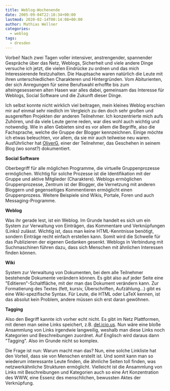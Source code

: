 ```yaml
---
title: Weblog-Wochenende
date: 2005-09-04T22:18:34+00:00
lastmod: 2020-02-14T00:14:08+00:00
author: Mathias Wellner
categories:
  - weblog
tags:
  - dresden
---
```

Vorbei! Nach zwei Tagen voller intensiver, anstrengender, spannender Gespräche über das Netz, Weblogs, Sicherheit und viele andere Dinge versuche ich jetzt, die vielen Eindrücke zu ordnen und das mich Interessierende festzuhalten. Die Hauptsache waren natürlich die Leute mit ihren unterschiedlichen Charakteren und Hintergründen. Vom Abiturienten, der sich Anregungen für seine Berufswahl erhoffte bis zum alteingesessenen alten Hasen war alles dabei, gemeinsam das Interesse für Weblogs, Social Software und die Zukunft dieser Dinge.
<!--more-->

Ich selbst konnte nicht wirklich viel beitragen, mein kleines Weblog erschien mir auf einmal sehr niedlich im Vergleich zu den doch sehr großen und ausgereiften Projekten der anderen Teilnehmer. Ich konzentrierte mich aufs Zuhören, und da viele Leute gerne reden, war dies wohl auch wichtig und notwendig. Wie in allen Gebieten sind es vor allem die Begriffe, also die Fachsprache, welche die Gruppe der Blogger kennzeichnen. Einige möchte ich etwas beleuchten, vor allem, da sie mir auch teilweise neu waren. Ausführlicher hat [OliverG](http://www.ogok.de/2007/10/das-alte-neue-blog.html), einer der Teilnehmer, das Geschehen in seinem Blog (wo sonst?) dokumentiert.

**Social Software**

Oberbegriff für alle möglichen Programme, die virtuelle Gruppenprozesse ermöglichen. Wichtig für solche Prozesse ist die Identifikation mit der Gruppe und aktive Mitglieder (Charaktere). Weblogs ermöglichen Gruppenprozesse, Zentrum ist der Blogger, die Vernetzung mit anderen Bloggern und gegenseitiges Kommentieren ermöglicht einen Gruppenprozess. Weitere Beispiele sind Wikis, Portale, Foren und auch Messaging-Programme.

**Weblog**

Was ihr gerade lest, ist ein Weblog. Im Grunde handelt es sich um ein System zur Verwaltung von Einträgen, das Kommentare und Verknüpfungen (Links) zulässt. Wichtig ist, dass man keine HTML-Kenntnisse benötigt, sondern Einträge recht einfach erstellen kann. Somit wird die Schwelle für das Publizieren der eigenen Gedanken gesenkt. Weblogs in Verbindung mit Suchmaschinen führen dazu, dass sich Menschen mit ähnlichen Interessen finden können.

**Wiki**

System zur Verwaltung von Dokumenten, bei dem alle Teilnehmer bestehende Dokumente verändern können. Es gibt also auf jeder Seite eine "Editieren"-Schaltfläche, mit der man das Dokument verändern kann. Zur Formatierung des Textes (fett, kursiv, Überschriften, Aufzählung&#8230;) gibt es eine Wiki-spezifische Syntax. Für Leute, die HTML oder LaTeX kennen, ist das absolut kein Problem, andere müssen sich erst daran gewöhnen.

**Tagging**

Also den Begriff kannte ich vorher echt nicht. Es gibt im Netz Plattformen, mit denen man seine Links speichert, z.B. [del.icio.us](https://delicious.com/). Nun wäre eine bloße Ansammlung von Links irgendwie langweilig, weshalb man diese Links noch Kategorien und Beschreibungen zuordnet. Auf Englisch wird daraus dann "Tagging". Also im Grunde nicht so komplex.

Die Frage ist nun: Warum macht man das? Nun, eine solche Linkliste hat den Vorteil, dass sie von Menschen erstellt ist. Und somit kann man so wiederum interessante Leute finden, die ähnliche Seiten toll finden, was netzwerkähnliche Strukturen ermöglicht. Vielleicht ist die Ansammlung von Links mit Beschreibungen und Kategorien auch so eine Art Konzentration des WWW, eine Essenz des menschlichen, bewussten Aktes der Verknüpfung.